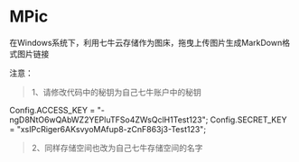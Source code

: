 # MPic
在Windows系统下，利用七牛云存储作为图床，拖曳上传图片生成MarkDown格式图片链接

注意：
>1、请修改代码中的秘钥为自己七牛账户中的秘钥

Config.ACCESS_KEY = "-ngD8NtO6wQAbWZ2YEPluTFSo4ZWsQclH1Test123";
Config.SECRET_KEY = "xsIPcRiger6AKsvyoMAfup8-zCnF863j3-Test123";

>2、同样存储空间也改为自己七牛存储空间的名字


